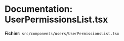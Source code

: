# Documentation: UserPermissionsList.tsx

**Fichier:** `src/components/users/UserPermissionsList.tsx`

